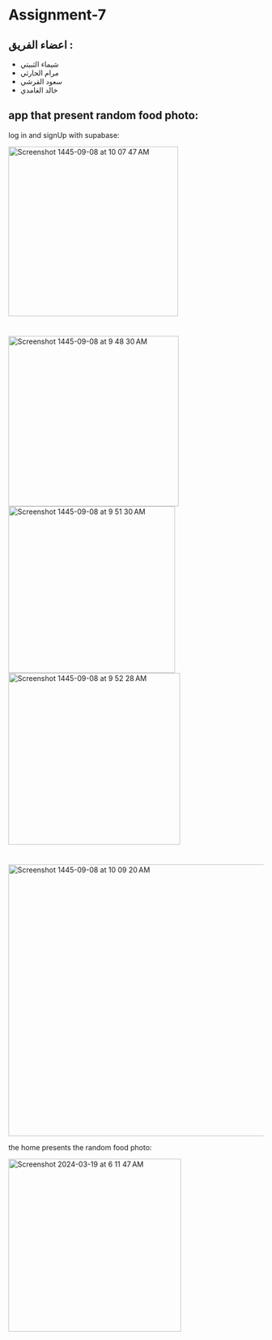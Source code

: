 # Assignment-7

## اعضاء الفريق :
  * شيماء الثبيتي
  * مرام الحارثي
  * سعود القرشي  
  * خالد الغامدي 

## app that present random food photo:

log in and signUp with supabase:


<img width="335" alt="Screenshot 1445-09-08 at 10 07 47 AM" src="https://github.com/shaimaathu/Assignment-6/assets/123784913/1138b180-0bc3-470b-b3d2-be19e1a76ad1">

# 

<img width="336" alt="Screenshot 1445-09-08 at 9 48 30 AM" src="https://github.com/shaimaathu/Assignment-6/assets/123784913/eb36c02c-4f7d-442f-a1c5-bc24ec93108a">



<img width="329" alt="Screenshot 1445-09-08 at 9 51 30 AM" src="https://github.com/shaimaathu/Assignment-6/assets/123784913/92f06697-73ad-420b-8f95-a107f3759bdd">




<img width="339" alt="Screenshot 1445-09-08 at 9 52 28 AM" src="https://github.com/shaimaathu/Assignment-6/assets/123784913/ee83a90f-6a78-4d7a-a222-ff9666b19536">

#



<img width="536" alt="Screenshot 1445-09-08 at 10 09 20 AM" src="https://github.com/shaimaathu/Assignment-6/assets/123784913/33be233e-4a28-4635-a7ed-22d4f232e25e">


the home presents the random food photo:


<img width="341" alt="Screenshot 2024-03-19 at 6 11 47 AM" src="https://github.com/shaimaathu/Assignment-7/assets/155615972/9424fb06-0f73-41a4-8c83-137bd7abc9c8">

